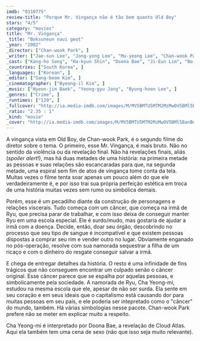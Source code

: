 ```yaml
---
imdb: "0310775"
review-title: "Porque Mr. Vingança não é tão bom quanto Old Boy"
stars: "4/5"
category: "movies"
title: "Mr. Vingança"
_title: "Boksuneun naui geot"
_year: "2002"
_director: ["Chan-wook Park", ]
_writer: ["Jae-sun Lee", "Jong-yong Lee", "Mu-yeong Lee", "Chan-wook Park", ]
_cast: ["Kang-ho Song", "Ha-kyun Shin", "Doona Bae", "Ji-Eun Lim", "Bo-bae Han", "Se-dong Kim", "Dae-yeon Lee", "Masashi Fujimoto", "Ju-bong Gi", ]
_countries: ["South Korea", ]
_languages: ["Korean", ]
_editor: ["Sang-beom Kim", ]
_cinematographer: ["Byeong-il Kim", ]
_music: ["Hyeon-jin Baek", "Yeong-gyu Jang", "Byung-hoon Lee", ]
_genres: ["Crime", ]
_runtimes: ["129", ]
_fullcover: "http://ia.media-imdb.com/images/M/MV5BMTU5MTM2MzMwOV5BMl5BanBnXkFtZTcwNjM2NTEwNA@@.jpg"
_ratio: "2.35 : 1"
_kind: "movie"
_cover: "http://ia.media-imdb.com/images/M/MV5BMTU5MTM2MzMwOV5BMl5BanBnXkFtZTcwNjM2NTEwNA@@._V1._SX100_SY140_.jpg"
---
```


A vingança vista em Old Boy, de Chan-wook Park, é o segundo filme do diretor sobre o tema. O primeiro, esse Mr. Vingança, é mais bruto. Não no sentido da violência ou da revelação final. Não há revelações finais, aliás (_spoiler alert_!), mas há duas metades de uma história: na primeira metade as pessoas e suas relações são escancaradas para que, na segunda metade, uma espiral sem fim de atos de vingança tome conta da tela. Muitas vezes o filme tenta soar apenas um pouco além do que ele verdadeiramente é, e por isso trai sua própria perfeição estética em troca de uma história muitas vezes sem rumo ou simbólica demais. 

Porém, esse é um pecadilho diante da construção de personagens e relações viscerais. Tudo começa com um câncer, que começa na irmã de Ryu, que precisa parar de trabalhar, e com isso deixa de conseguir manter Ryu em uma escola especial. Ele é surdo/mudo, mas gostaria de ajudar a irmã com a doença. Decide, então, doar seu órgão, descobrindo no processo que seu tipo de sangue é incompatível e que existem pessoas dispostas a comprar seu rim e vender outro no lugar. Obviamente enganado no pós-operação, resolve com sua namorada sequestrar a filha de um ricaço e com o dinheiro do resgate conseguir salvar a irmã.

E chega de entregar detalhes da história. O resto é uma infinidade de fins trágicos que não conseguem encontrar um culpado senão o câncer original. Esse câncer parece que se espalha por aquelas pessoas, e simbolicamente pela sociedade. A namorada de Ryu, Cha Yeong-mi, estudou na mesma escola que ele, apesar de não ser surda. Ela sente em seu coração e em seus ideais que o capitalismo está causando dor para muitas pessoas em seu país, e ele poderia ser intepretado como o "câncer" do mundo, também. Há várias simbologias nesse pacote. Chan-wook Park prefere não se meter em explicar muito a respeito.

Cha Yeong-mi é interpretado por Doona Bae, a revelação de Cloud Atlas. Aqui ela também tem uma cena de sexo (não que isso seja muito relevante).
